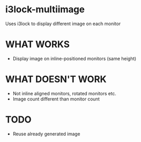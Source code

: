 # i3lock-multiimage

Uses i3lock to display different image on each monitor


WHAT WORKS
==========
- Display image on inline-positioned monitors (same height)


WHAT DOESN'T WORK
=================
- Not inline aligned monitors, rotated monitors etc.
- Image count different than monitor count

TODO
====
- Reuse already generated image
